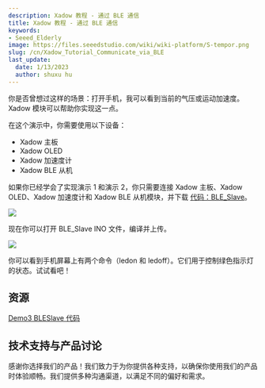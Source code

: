 ```yaml
---
description: Xadow 教程 - 通过 BLE 通信
title: Xadow 教程 - 通过 BLE 通信
keywords:
- Seeed_Elderly
image: https://files.seeedstudio.com/wiki/wiki-platform/S-tempor.png
slug: /cn/Xadow_Tutorial_Communicate_via_BLE
last_update:
  date: 1/13/2023
  author: shuxu hu
---
```


你是否曾想过这样的场景：打开手机，我可以看到当前的气压或运动加速度。Xadow 模块可以帮助你实现这一点。

在这个演示中，你需要使用以下设备：

*   Xadow 主板
*   Xadow OLED
*   Xadow 加速度计
*   Xadow BLE 从机

如果你已经学会了实现演示 1 和演示 2，你只需要连接 Xadow 主板、Xadow OLED、Xadow 加速度计和 Xadow BLE 从机模块，并下载 [代码：BLE_Slave](https://files.seeedstudio.com/wiki/Xadow_Tutorial_Communicate_via_BLE/res/BLE_Slave.zip)。

![](https://files.seeedstudio.com/wiki/Xadow_Tutorial_Communicate_via_BLE/img/BLEUsage.jpg)

现在你可以打开 BLE_Slave INO 文件，编译并上传。

<!-- 如果你刚开始使用，请参考 [这里](/cn/Xadow_Main_Board#Get_Start_with_Xadow_Main_Board) 安装 Xadow 驱动程序。并准备下载库：[DigitalAccelerometer_ADX345](https://files.seeedstudio.com/wiki/Xadow_Tutorial_Communicate_via_BLE/res/DigitalAccelerometer_ADXL345.zip) 和 [sleep_FromArduino](https://files.seeedstudio.com/wiki/Xadow_Tutorial_Communicate_via_BLE/res/Sleep_FromArduino.zip)，解压后将它们放到 Arduino IDE 的库文件夹路径：..\arduino-1.0.1\libraries。 -->
<!-- 现在你可以打开手机的蓝牙来观察数据。当加速度计的值发生变化时，蓝牙串口会显示实时数据。注意你的手机蓝牙需要支持蓝牙 4.0（iPhone4S 或以上），并且需要下载蓝牙串口工具。更多信息请参考 [Xadow BLE 从机的使用方法](/cn/Xadow_BLE_Slave#Usage)。 -->

![](https://files.seeedstudio.com/wiki/Xadow_Tutorial_Communicate_via_BLE/img/Phone_and_BLE_Slave_Communicate.jpg)

你可以看到手机屏幕上有两个命令（ledon 和 ledoff）。它们用于控制绿色指示灯的状态。试试看吧！

## 资源

[Demo3 BLESlave 代码](https://files.seeedstudio.com/wiki/Xadow_Tutorial_Communicate_via_BLE/res/BLE_Slave.zip)

## 技术支持与产品讨论

感谢你选择我们的产品！我们致力于为你提供各种支持，以确保你使用我们的产品时体验顺畅。我们提供多种沟通渠道，以满足不同的偏好和需求。

<div class="button_tech_support_container">
<a href="https://forum.seeedstudio.com/" class="button_forum"></a> 
<a href="https://www.seeedstudio.com/contacts" class="button_email"></a>
</div>

<div class="button_tech_support_container">
<a href="https://discord.gg/eWkprNDMU7" class="button_discord"></a> 
<a href="https://github.com/Seeed-Studio/wiki-documents/discussions/69" class="button_discussion"></a>
</div>